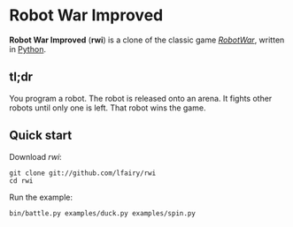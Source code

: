 Robot War Improved
==================

**Robot War Improved** (**rwi**) is a clone of the classic game
*[RobotWar][]*, written in [Python][].

[RobotWar]: http://en.wikipedia.org/wiki/RobotWar
[Python]: http://python.org/


tl;dr
-----

You program a robot. The robot is released onto an arena. It fights
other robots until only one is left. That robot wins the game.


Quick start
-----------

Download *rwi*:

    git clone git://github.com/lfairy/rwi
    cd rwi

Run the example:

    bin/battle.py examples/duck.py examples/spin.py
